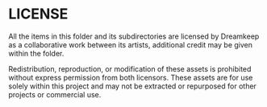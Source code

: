 # LICENSE
All the items in this folder and its subdirectories are licensed by Dreamkeep as a collaborative work between its artists, additional credit may be given within the folder.

Redistribution, reproduction, or modification of these assets is prohibited without express permission from both licensors. These assets are for use solely within this project and may not be extracted or repurposed for other projects or commercial use.

